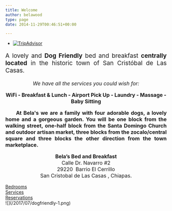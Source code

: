 ```yaml
---
title: Welcome
author: belawood
type: page
date: 2014-11-29T00:46:51+00:00

---
```

<div class="row1">

<div id="TA_tchotel349" class="TA_tchotel col1">
<ul id="SW2lliblch" class="TA_links 3g8MvLot">
<li id="kuHplet7" class="pKQkugt1qY">
<a href="https://www.tripadvisor.com/Hotel_Review-g150802-d600435-Reviews-Bela_s_B_B-San_Cristobal_de_las_Casas_Southern_Mexico.html" target="_blank" rel="noopener"><img src="https://www.tripadvisor.com/img/cdsi/img2/awards/tchotel_2019_L_R-11655-2.jpg" alt="TripAdvisor" /></a>
</li>
</ul>
</div>
<div class="col2">
<p style="text-align: justify; font-size: 14pt;">A lovely and <strong>Dog Friendly</strong> bed and breakfast <strong>centrally located</strong> in the historic town of San Cristóbal de Las Casas.
</p>
<p style="text-align: center; font-size: 12pt;"><em>We have all the services you could wish for:</em>
</p>
<p style="text-align: center;font-size: 12pt;"><strong>WiFi - Breakfast & Lunch - Airport Pick Up - Laundry - Massage - Baby Sitting</strong>
</p>
<p style="text-align: justify;font-size: 12pt;">     <strong>At Bela's we are a family with four adorable dogs, a lovely home and a gorgeous garden. You will be one block from the walking street, one-half block from the Santa Domingo Church and outdoor artisan market, three blocks from the zocalo/central square and three blocks the other direction from the town marketplace.</strong>
</p>
<p style="text-align: center;font-size: 12pt;"><strong>Bela’s Bed and Breakfast</strong><br />
Calle Dr. Navarro #2<br /> 29220  Barrio El Cerrillo<br /> San Cristobal de Las Casas , Chiapas.
</p>
</div>
<div class="col3">
<div class="button-obj button-bedrooms">
<a href="http://belasbandb.com/bedrooms/" target="_self" class="motopress-btn motopress-btn-rounded motopress-btn-icon-indent-small motopress-btn-color-olive-garden motopress-btn-size-middle motopress-btn-full-width"><i class="fa fa-bed motopress-btn-icon-align-left"></i>Bedrooms</a>
</div>
<div class="button-obj button-services">
<a href="http://belasbandb.com/services/" target="_self" class="motopress-btn motopress-btn-rounded motopress-btn-color-warm motopress-btn-size-middle motopress-btn-icon-indent-middle motopress-btn-full-width"><i class="fa fa-coffee motopress-btn-icon-align-left"></i>Services</a>
</div>
<div class="button-obj button-reservations">
<a href="http://belasbandb.com/reservations/" target="_self" class="motopress-btn motopress-btn-size-middle motopress-btn-rounded motopress-btn-icon-indent-small motopress-btn-color-hot-summer motopress-btn-full-width"><i class="fa fa-book motopress-btn-icon-align-left"></i>Reservations</a>
</div>
<div class="code-obj">
![](/2017/07/dogfriendly-1.png)
</div>
</div>
</div>